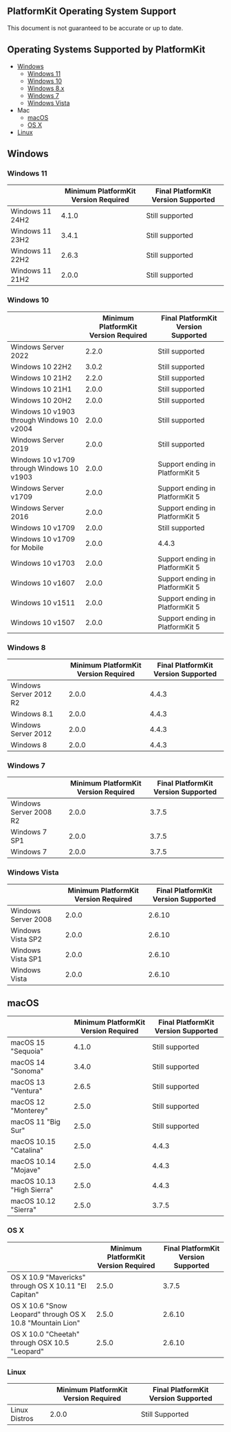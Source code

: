 ## PlatformKit Operating System Support
This document is not guaranteed to be accurate or up to date.

## Operating Systems Supported by PlatformKit
* [Windows](#windows)
    * [Windows 11](#windows-11)
    *   [Windows 10](#windows-10)
    *   [Windows 8.x](#windows-8)
    *   [Windows 7](#windows-7)
    *   [Windows Vista](#windows-vista)
* Mac
  * [macOS](#macos)
  * [OS X](#os-x)
* [Linux](#linux)

## Windows

### Windows 11
| | Minimum PlatformKit Version Required | Final PlatformKit Version Supported |
|-|-|-|
| Windows 11 24H2 | 4.1.0 | Still supported |
| Windows 11 23H2 | 3.4.1 | Still supported |
| Windows 11 22H2 | 2.6.3 | Still supported |
| Windows 11 21H2 | 2.0.0 | Still supported |

### Windows 10
| | Minimum PlatformKit Version Required | Final PlatformKit Version Supported |
|-|-|-|
| Windows Server 2022 | 2.2.0 | Still supported |
| Windows 10 22H2 | 3.0.2 | Still supported |
| Windows 10 21H2 | 2.2.0 | Still supported |
| Windows 10 21H1 | 2.0.0 | Still supported |
| Windows 10 20H2 | 2.0.0 | Still supported |
| Windows 10 v1903 through Windows 10 v2004 | 2.0.0 | Still supported |
| Windows Server 2019 | 2.0.0 | Still supported |
| Windows 10 v1709 through Windows 10 v1903 | 2.0.0 | Support ending in PlatformKit 5 |
| Windows Server v1709 | 2.0.0 | Support ending in PlatformKit 5 |
| Windows Server 2016 | 2.0.0 | Support ending in PlatformKit 5 |
| Windows 10 v1709 | 2.0.0 | Still supported |
| Windows 10 v1709 for Mobile | 2.0.0 | 4.4.3 |
| Windows 10 v1703 | 2.0.0 | Support ending in PlatformKit 5 |
| Windows 10 v1607 | 2.0.0 | Support ending in PlatformKit 5 |
| Windows 10 v1511 | 2.0.0 | Support ending in PlatformKit 5 |
| Windows 10 v1507 | 2.0.0 | Support ending in PlatformKit 5 |

### Windows 8
| | Minimum PlatformKit Version Required | Final PlatformKit Version Supported |
|-|-|-|
| Windows Server 2012 R2 | 2.0.0 | 4.4.3 |
| Windows 8.1 | 2.0.0 | 4.4.3 |
| Windows Server 2012 | 2.0.0 | 4.4.3 |
| Windows 8 | 2.0.0 | 4.4.3|

### Windows 7
| | Minimum PlatformKit Version Required | Final PlatformKit Version Supported |
|-|-|-|
| Windows Server 2008 R2 | 2.0.0 | 3.7.5 |
| Windows 7 SP1 | 2.0.0 | 3.7.5 |
| Windows 7 | 2.0.0 | 3.7.5 |

### Windows Vista
| | Minimum PlatformKit Version Required | Final PlatformKit Version Supported |
|-|-|-|
| Windows Server 2008 | 2.0.0 | 2.6.10 |
| Windows Vista SP2 | 2.0.0 | 2.6.10 |
| Windows Vista SP1 | 2.0.0 | 2.6.10 |
| Windows Vista | 2.0.0 | 2.6.10 |

## macOS
| | Minimum PlatformKit Version Required | Final PlatformKit Version Supported |
|-|-|-|
| macOS 15 "Sequoia" | 4.1.0 | Still supported |
| macOS 14 "Sonoma" | 3.4.0 | Still supported |
| macOS 13 "Ventura" | 2.6.5 | Still supported |
| macOS 12 "Monterey" | 2.5.0 | Still supported |
| macOS 11 "Big Sur" | 2.5.0 | Still supported |
| macOS 10.15 "Catalina" | 2.5.0 | 4.4.3 |
| macOS 10.14 "Mojave" | 2.5.0 | 4.4.3 |
| macOS 10.13 "High Sierra" | 2.5.0 | 4.4.3 |
| macOS 10.12 "Sierra" | 2.5.0 | 3.7.5 |

### OS X
| | Minimum PlatformKit Version Required | Final PlatformKit Version Supported |
|-|-|-|
| OS X 10.9 "Mavericks" through OS X 10.11 "El Capitan" | 2.5.0 | 3.7.5 |
| OS X 10.6 "Snow Leopard" through OS X 10.8 "Mountain Lion" | 2.5.0 | 2.6.10 |
| OS X 10.0 "Cheetah" through OSX 10.5 "Leopard" | 2.5.0 | 2.6.10 |

### Linux
| | Minimum PlatformKit Version Required | Final PlatformKit Version Supported |
|-|-|-|
| Linux Distros | 2.0.0 | Still Supported |
